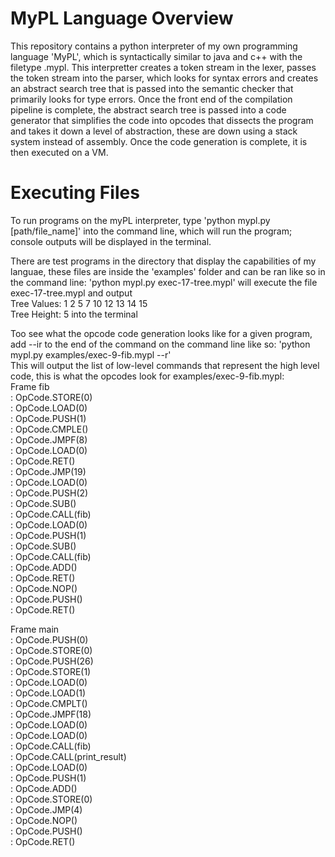 # MyPL Language Overview  
This repository contains a python interpreter of my own programming language 'MyPL', which is syntactically similar to java and c++ with the filetype .mypl. This interpretter creates a token stream in the lexer, passes the token stream into the parser, which looks for syntax errors and creates an abstract search tree that is passed into the semantic checker that primarily looks for type errors. Once the front end of the compilation pipeline is complete, the abstract search tree is passed into a code generator that simplifies the code into opcodes that dissects the program and takes it down a level of abstraction, these are down using a stack system instead of assembly. Once the code generation is complete, it is then executed on a VM. 
# Executing Files
To run programs on the myPL interpreter, type 'python mypl.py [path/file_name]' into the command line, which will run the program; console outputs will be displayed in the terminal.  

There are test programs in the directory that display the capabilities of my languae, these files are inside the 'examples' folder and can be ran like so in the command line: 'python mypl.py exec-17-tree.mypl' will execute the file exec-17-tree.mypl and output  
Tree Values: 1 2 5 7 10 12 13 14 15  
Tree Height: 5 into the terminal  

Too see what the opcode code generation looks like for a given program, add --ir to the end of the command on the command line like so: 'python mypl.py examples/exec-9-fib.mypl --r'  
This will output the list of low-level commands that represent the high level code, this is what the opcodes look for examples/exec-9-fib.mypl:  
Frame fib  
  <built-in function id>: OpCode.STORE(0)  
  <built-in function id>: OpCode.LOAD(0)  
  <built-in function id>: OpCode.PUSH(1)  
  <built-in function id>: OpCode.CMPLE()  
  <built-in function id>: OpCode.JMPF(8)  
  <built-in function id>: OpCode.LOAD(0)  
  <built-in function id>: OpCode.RET()  
  <built-in function id>: OpCode.JMP(19)  
  <built-in function id>: OpCode.LOAD(0)  
  <built-in function id>: OpCode.PUSH(2)  
  <built-in function id>: OpCode.SUB()  
  <built-in function id>: OpCode.CALL(fib)  
  <built-in function id>: OpCode.LOAD(0)  
  <built-in function id>: OpCode.PUSH(1)  
  <built-in function id>: OpCode.SUB()  
  <built-in function id>: OpCode.CALL(fib)  
  <built-in function id>: OpCode.ADD()  
  <built-in function id>: OpCode.RET()  
  <built-in function id>: OpCode.NOP()  
  <built-in function id>: OpCode.PUSH()  
  <built-in function id>: OpCode.RET()  

Frame main  
  <built-in function id>: OpCode.PUSH(0)  
  <built-in function id>: OpCode.STORE(0)  
  <built-in function id>: OpCode.PUSH(26)  
  <built-in function id>: OpCode.STORE(1)  
  <built-in function id>: OpCode.LOAD(0)  
  <built-in function id>: OpCode.LOAD(1)  
  <built-in function id>: OpCode.CMPLT()  
  <built-in function id>: OpCode.JMPF(18)  
  <built-in function id>: OpCode.LOAD(0)  
  <built-in function id>: OpCode.LOAD(0)  
  <built-in function id>: OpCode.CALL(fib)  
  <built-in function id>: OpCode.CALL(print_result)  
  <built-in function id>: OpCode.LOAD(0)  
  <built-in function id>: OpCode.PUSH(1)  
  <built-in function id>: OpCode.ADD()  
  <built-in function id>: OpCode.STORE(0)  
  <built-in function id>: OpCode.JMP(4)  
  <built-in function id>: OpCode.NOP()  
  <built-in function id>: OpCode.PUSH()  
  <built-in function id>: OpCode.RET()  

